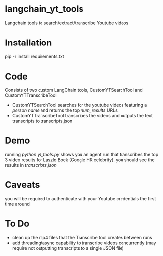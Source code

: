 # langchain_yt_tools
Langchain tools to search/extract/transcribe Youtube videos

# Installation
pip -r install requirements.txt


# Code
Consists of two custom LangChain tools, CustomYTSearchTool and CustomYTTranscribeTool
 * CustomYTSearchTool searches for the youtube videos featuring a *person name* and returns the top *num_results* URLs
 * CustomYTTranscribeTool transcribes the videos and outputs the text transcripts to transcripts.json

# Demo
running *python yt_tools.py* shows you an agent run that transcribes the top 3 video results for Laszlo Bock (Google HR celebrity). you should see the results in *transcripts.json*

# Caveats
you will be required to authenticate with your Youtube credentials the first time around

# To Do
 * clean up the mp4 files that the Transcribe tool creates between runs
 * add threading/async capability to transcribe videos concurrently (may require not outputting transcripts to a single JSON file)
